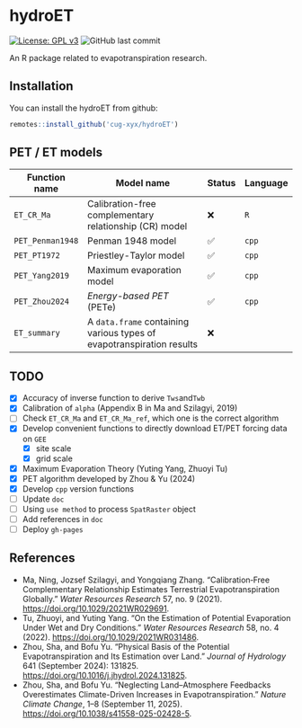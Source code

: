 # hydroET

<!-- badges: start -->

[![License: GPL
v3](https://img.shields.io/badge/License-GPLv3-blue.svg)](https://www.gnu.org/licenses/gpl-3.0)
![GitHub last
commit](https://img.shields.io/github/last-commit/cug-xyx/hydroET)

<!-- badges: end -->

An R package related to evapotranspiration research.

## Installation

You can install the hydroET from github:

```R
remotes::install_github('cug-xyx/hydroET')
```

## PET / ET models

| Function name    | Model name                                                            | Status | Language |
| ---------------- | --------------------------------------------------------------------- | ------ | -------- |
| `ET_CR_Ma`       | Calibration-free complementary relationship (CR) model                | ❌     | `R`      |
| `PET_Penman1948` | Penman 1948 model                                                     | ✅     | `cpp`    |
| `PET_PT1972`     | Priestley-Taylor model                                                | ✅     | `cpp`    |
| `PET_Yang2019`   | Maximum evaporation model                                             | ✅     | `cpp`    |
| `PET_Zhou2024`   | *Energy-based PET* (PETe)                                             | ✅     | `cpp`    |
| `ET_summary`     | A `data.frame` containing various types of evapotranspiration results | ❌     |          |

## TODO

- [x] Accuracy of inverse function to derive `Tws`and`Twb`
- [x] Calibration of `alpha` (Appendix B in Ma and Szilagyi, 2019)
- [ ] Check `ET_CR_Ma` and `ET_CR_Ma_ref`, which one is the correct algorithm
- [x] Develop convenient functions to directly download ET/PET forcing data on `GEE`
  - [x] site scale
  - [x] grid scale
- [x] Maximum Evaporation Theory (Yuting Yang, Zhuoyi Tu)
- [x] PET algorithm developed by Zhou & Yu (2024)
- [x] Develop `cpp` version functions
- [ ] Update `doc`
- [ ] Using `use method` to process `SpatRaster` object
- [ ] Add references in `doc`
- [ ] Deploy `gh-pages`

## References

- Ma, Ning, Jozsef Szilagyi, and Yongqiang Zhang. “Calibration‐Free Complementary Relationship Estimates Terrestrial Evapotranspiration Globally.” *Water Resources Research* 57, no. 9 (2021). https://doi.org/10.1029/2021WR029691.
- Tu, Zhuoyi, and Yuting Yang. “On the Estimation of Potential Evaporation Under Wet and Dry Conditions.” *Water Resources Research* 58, no. 4 (2022). https://doi.org/10.1029/2021WR031486.
- Zhou, Sha, and Bofu Yu. “Physical Basis of the Potential Evapotranspiration and Its Estimation over Land.” *Journal of Hydrology* 641 (September 2024): 131825. https://doi.org/10.1016/j.jhydrol.2024.131825.
- Zhou, Sha, and Bofu Yu. “Neglecting Land–Atmosphere Feedbacks Overestimates Climate-Driven Increases in Evapotranspiration.” *Nature Climate Change*, 1–8 (September 11, 2025). https://doi.org/10.1038/s41558-025-02428-5.

